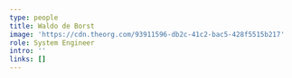 ```yaml
---
type: people
title: Waldo de Borst
image: 'https://cdn.theorg.com/93911596-db2c-41c2-bac5-428f5515b217'
role: System Engineer
intro: ''
links: []
---
```


